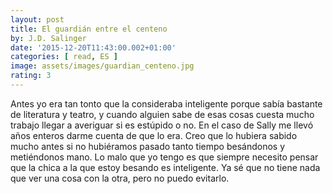 ```yaml
---
layout: post
title: El guardián entre el centeno
by: J.D. Salinger
date: '2015-12-20T11:43:00.002+01:00'
categories: [ read, ES ]
image: assets/images/guardian_centeno.jpg
rating: 3
---
```


Antes yo era tan tonto que la consideraba inteligente porque sabía bastante de literatura y teatro, y cuando alguien sabe de esas cosas cuesta mucho trabajo llegar a averiguar si es estúpido o no. En el caso de Sally me llevó años enteros darme cuenta de que lo era. Creo que lo hubiera sabido mucho antes si no hubiéramos pasado tanto tiempo besándonos y metiéndonos mano. Lo malo que yo tengo es que siempre necesito pensar que la chica a la que estoy besando es inteligente. Ya sé que no tiene nada que ver una cosa con la otra, pero no puedo evitarlo.
